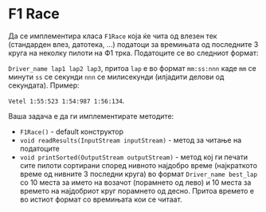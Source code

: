 # F1 Race

Да се имплементира класа <code>F1Race</code> која ќе чита од влезен тек (стандарден влез, датотека, ...) податоци за времињата од последните 3 круга на неколку пилоти на Ф1 трка. Податоците се во следниот формат:

<p><code>Driver_name lap1 lap2 lap3</code>, притоа <code>lap</code> е во формат <code>mm:ss:nnn</code> каде <code>mm</code> се минути <code>ss</code> се секунди <code>nnn</code> се милисекунди (илјадити делови од секундата). Пример:</p>

<p><code>Vetel 1:55:523 1:54:987 1:56:134</code>.</p>

<p>Ваша задача е да ги имплементирате методите:</p>

<ul>
<li><code>F1Race()</code> - default конструктор</li>
<li><code>void readResults(InputStream inputStream)</code> - метод за читање на податоците</li>
<li><code>void printSorted(OutputStream outputStream)</code> - метод кој ги печати сите пилоти сортирани според нивното најдобро време (најкраткото време од нивните 3 последни круга) во формат <code>Driver_name best_lap</code> со 10 места за името на возачот (порамнето од лево) и 10 места за времето на најдобриот круг порамнето од десно. Притоа времето е во истиот формат со времињата кои се читаат.</li>
</ul>